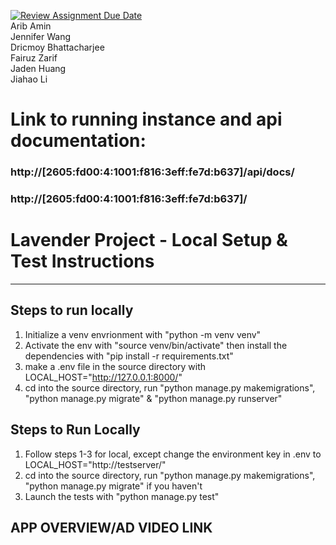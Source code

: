 [![Review Assignment Due Date](https://classroom.github.com/assets/deadline-readme-button-22041afd0340ce965d47ae6ef1cefeee28c7c493a6346c4f15d667ab976d596c.svg)](https://classroom.github.com/a/18vkNgfz)
<br/>Arib Amin
<br/>Jennifer Wang
<br/>Dricmoy Bhattacharjee
<br/>Fairuz Zarif
<br/>Jaden Huang
<br/>Jiahao Li

# Link to running instance and api documentation:
### http://[2605:fd00:4:1001:f816:3eff:fe7d:b637]/api/docs/
### http://[2605:fd00:4:1001:f816:3eff:fe7d:b637]/

# Lavender Project - Local Setup & Test Instructions
---
## **Steps to run locally**
1. Initialize a venv envrionment with "python -m venv venv"
2. Activate the env with "source venv/bin/activate" then install the dependencies with "pip install -r requirements.txt"
3. make a .env file in the source directory with LOCAL_HOST="http://127.0.0.1:8000/"
4. cd into the source directory, run "python manage.py makemigrations", "python manage.py migrate" & "python manage.py runserver"


## **Steps to Run Locally**
1. Follow steps 1-3 for local, except change the environment key in .env to LOCAL_HOST="http://testserver/"
2. cd into the source directory, run "python manage.py makemigrations", "python manage.py migrate" if you haven't
3. Launch the tests with "python manage.py test"

## **APP OVERVIEW/AD VIDEO LINK**

